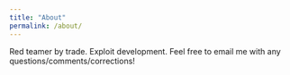 ```yaml
---
title: "About"
permalink: /about/
---
```


Red teamer by trade. Exploit development. Feel free to email me with any questions/comments/corrections!
